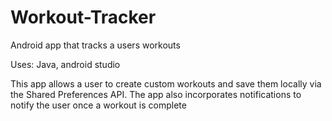 # Workout-Tracker
Android app that tracks a users workouts

Uses: Java, android studio

This app allows a user to create custom workouts and save them locally via the Shared Preferences API. The app also incorporates notifications to notify the user once a workout is complete
